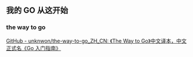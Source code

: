 ## 我的 GO 从这开始



### the way to go

[GitHub - unknwon/the-way-to-go_ZH_CN: 《The Way to Go》中文译本，中文正式名《Go 入门指南》](https://github.com/unknwon/the-way-to-go_ZH_CN)



